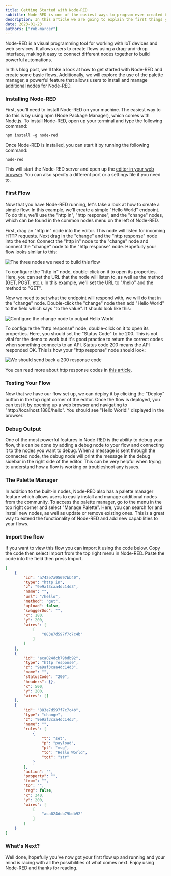 ```yaml
---
title: Getting Started with Node-RED
subtitle: Node-RED is one of the easiest ways to program ever created but everyone needs a little help
description: In this article we are going to explain the first things you need to know to get started with Node-RED.
date: 2023-01-23
authors: ["rob-marcer"]
---
```



Node-RED is a visual programming tool for working with IoT devices and web services. It allows users to create flows using a drag-and-drop interface, making it easy to connect different nodes together to build powerful automations.
<!--more-->
In this blog post, we'll take a look at how to get started with Node-RED and create some basic flows. Additionally, we will explore the use of the palette manager, a powerful feature that allows users to install and manage additional nodes for Node-RED.

### Installing Node-RED

First, you'll need to install Node-RED on your machine. The easiest way to do this is by using npm (Node Package Manager), which comes with Node.js. To install Node-RED, open up your terminal and type the following command:
```
npm install -g node-red
```
Once Node-RED is installed, you can start it by running the following command:
```
node-red
```

This will start the Node-RED server and open up the [editor in your web browser](http://localhost:1880). You can also specify a different port or a settings file if you need to.

### First Flow

Now that you have Node-RED running, let's take a look at how to create a simple flow. In this example, we'll create a simple "Hello World" endpoint. To do this, we'll use the "http in", "http response", and the "change" nodes, which can be found in the common nodes menu on the left of Node-RED.

First, drag an "http in" node into the editor. This node will listen for incoming HTTP requests. Next drag in the "change" and the "http response" node into the editor. Connect the "http in" node to the "change" node and connect the "change" node to the "http response" node. Hopefully your flow looks similar to this:

![The three nodes we need to build this flow](../images/three-nodes.png)

To configure the "http in" node, double-click on it to open its properties. Here, you can set the URL that the node will listen to, as well as the method (GET, POST, etc.). In this example, we'll set the URL to "/hello" and the method to "GET".

Now we need to set what the endpoint will respond with, we will do that in the "change" node. Double-click the "change" node then add "Hello World" to the field which says "to the value". It should look like this:

![Configure the change node to output Hello World](../images/set-reply.png)

To configure the "http response" node, double-click on it to open its properties. Here, you should set the "Status Code" to be 200. This is not vital for the demo to work but it's good practice to return the correct codes when something connects to an API. Status code 200 means the API responded OK. This is how your "http response" node should look:

![We should send back a 200 response code](../images/response-code.png)

You can read more about http response codes in [this article](https://en.wikipedia.org/wiki/List_of_HTTP_status_codes).

### Testing Your Flow

Now that we have our flow set up, we can deploy it by clicking the "Deploy" button in the top right corner of the editor. Once the flow is deployed, you can test it by opening up a web browser and navigating to "http://localhost:1880/hello". You should see "Hello World!" displayed in the browser.

### Debug Output

One of the most powerful features in Node-RED is the ability to debug your flow, this can be done by adding a debug node to your flow and connecting it to the nodes you want to debug. When a message is sent through the connected node, the debug node will print the message in the debug sidebar in the right side of the editor. This can be very helpful when trying to understand how a flow is working or troubleshoot any issues.

### The Palette Manager

In addition to the built-in nodes, Node-RED also has a palette manager feature which allows users to easily install and manage additional nodes from the community. To access the palette manager, go to the menu in the top right corner and select "Manage Palette". Here, you can search for and install new nodes, as well as update or remove existing ones. This is a great way to extend the functionality of Node-RED and add new capabilities to your flows.

### Import the flow

If you want to view this flow you can import it using the code below. Copy the code then select Import from the top right menu in Node-RED. Paste the code into the field then press Import.

```json
[
    {
        "id": "a742e7a95697bb40",
        "type": "http in",
        "z": "9e9af3caa4dc14d3",
        "name": "",
        "url": "/hello",
        "method": "get",
        "upload": false,
        "swaggerDoc": "",
        "x": 180,
        "y": 200,
        "wires": [
            [
                "883e7d597f7c7c4b"
            ]
        ]
    },
    {
        "id": "aca024dcb79bdb92",
        "type": "http response",
        "z": "9e9af3caa4dc14d3",
        "name": "",
        "statusCode": "200",
        "headers": {},
        "x": 500,
        "y": 200,
        "wires": []
    },
    {
        "id": "883e7d597f7c7c4b",
        "type": "change",
        "z": "9e9af3caa4dc14d3",
        "name": "",
        "rules": [
            {
                "t": "set",
                "p": "payload",
                "pt": "msg",
                "to": "Hello World",
                "tot": "str"
            }
        ],
        "action": "",
        "property": "",
        "from": "",
        "to": "",
        "reg": false,
        "x": 340,
        "y": 200,
        "wires": [
            [
                "aca024dcb79bdb92"
            ]
        ]
    }
]
```

### What's Next?

Well done, hopefully you've now got your first flow up and running and your mind is racing with all the possibilities of what comes next. Enjoy using Node-RED and thanks for reading.

